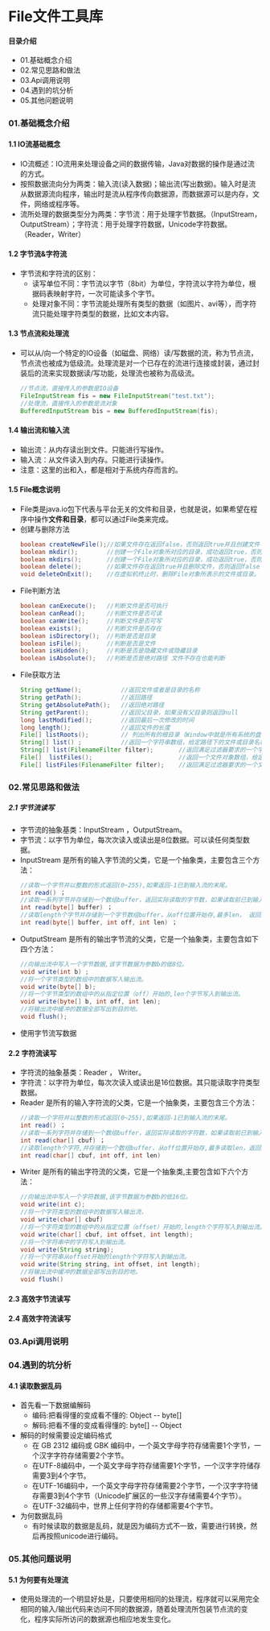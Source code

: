 # File文件工具库
#### 目录介绍
- 01.基础概念介绍
- 02.常见思路和做法
- 03.Api调用说明
- 04.遇到的坑分析
- 05.其他问题说明


### 01.基础概念介绍
#### 1.1 IO流基础概念
- IO流概述：IO流用来处理设备之间的数据传输，Java对数据的操作是通过流的方式。
- 按照数据流向分为两类：输入流(读入数据)；输出流(写出数据)。输入时是流从数据源流向程序，输出时是流从程序传向数据源，而数据源可以是内存，文件，网络或程序等。
- 流所处理的数据类型分为两类：字节流：用于处理字节数据。（InputStream，OutputStream）；字符流：用于处理字符数据，Unicode字符数据。（Reader，Writer）



#### 1.2 字节流&字符流
- 字节流和字符流的区别：  
    - 读写单位不同：字节流以字节（8bit）为单位，字符流以字符为单位，根据码表映射字符，一次可能读多个字节。  
    - 处理对象不同：字节流能处理所有类型的数据（如图片、avi等），而字符流只能处理字符类型的数据，比如文本内容。



#### 1.3 节点流和处理流
- 可以从/向一个特定的IO设备（如磁盘、网络）读/写数据的流，称为节点流，节点流也被成为低级流。处理流是对一个已存在的流进行连接或封装，通过封装后的流来实现数据读/写功能，处理流也被称为高级流。
    ``` java
    //节点流，直接传入的参数是IO设备
    FileInputStream fis = new FileInputStream("test.txt");
    //处理流，直接传入的参数是流对象
    BufferedInputStream bis = new BufferedInputStream(fis);
    ```

#### 1.4 输出流和输入流
- 输出流：从内存读出到文件。只能进行写操作。
- 输入流：从文件读入到内存。只能进行读操作。
- 注意：这里的出和入，都是相对于系统内存而言的。


#### 1.5 File概念说明
- File类是java.io包下代表与平台无关的文件和目录，也就是说，如果希望在程序中操作**文件和目录**，都可以通过File类来完成。
- 创建与删除方法
    ``` java
    boolean createNewFile();//如果文件存在返回false，否则返回true并且创建文件 
    boolean mkdir();        //创建一个File对象所对应的目录，成功返回true，否则false。且File对象必须为路径而不是文件。只会创建最后一级目录，如果上级目录不存在就抛异常。
    boolean mkdirs();       //创建一个File对象所对应的目录，成功返回true，否则false。且File对象必须为路径而不是文件。创建多级目录，创建路径中所有不存在的目录
    boolean delete();       //如果文件存在返回true并且删除文件，否则返回false
    void deleteOnExit();    //在虚拟机终止时，删除File对象所表示的文件或目录。
    ```
- File判断方法
    ``` java
    boolean canExecute();   //判断文件是否可执行
    boolean canRead();      //判断文件是否可读
    boolean canWrite();     //判断文件是否可写
    boolean exists();       //判断文件是否存在
    boolean isDirectory();  //判断是否是目录
    boolean isFile();       //判断是否是文件
    boolean isHidden();     //判断是否是隐藏文件或隐藏目录
    boolean isAbsolute();   //判断是否是绝对路径 文件不存在也能判断
    ```
- File获取方法
    ``` java
    String getName();           //返回文件或者是目录的名称
    String getPath();           //返回路径
    String getAbsolutePath();   //返回绝对路径
    String getParent();         //返回父目录，如果没有父目录则返回null
    long lastModified();        //返回最后一次修改的时间
    long length();              //返回文件的长度
    File[] listRoots();         // 列出所有的根目录（Window中就是所有系统的盘符）
    String[] list() ;           //返回一个字符串数组，给定路径下的文件或目录名称字符串
    String[] list(FilenameFilter filter);       //返回满足过滤器要求的一个字符串数组
    File[]  listFiles();                        //返回一个文件对象数组，给定路径下文件或目录
    File[] listFiles(FilenameFilter filter);    //返回满足过滤器要求的一个文件对象数组
    ```


### 02.常见思路和做法
##### 2.1 字节流读写
- 字节流的抽象基类：InputStream ，OutputStream。
- 字节流：以字节为单位，每次次读入或读出是8位数据。可以读任何类型数据。
- InputStream 是所有的输入字节流的父类，它是一个抽象类，主要包含三个方法：
    ``` java
    //读取一个字节并以整数的形式返回(0~255),如果返回-1已到输入流的末尾。 
    int read() ； 
    //读取一系列字节并存储到一个数组buffer，返回实际读取的字节数，如果读取前已到输入流的末尾返回-1。 
    int read(byte[] buffer) ； 
    //读取length个字节并存储到一个字节数组buffer，从off位置开始存,最多len， 返回实际读取的字节数，如果读取前以到输入流的末尾返回-1。 
    int read(byte[] buffer, int off, int len) ；
    ```
- OutputStream 是所有的输出字节流的父类，它是一个抽象类，主要包含如下四个方法：
    ``` java
    //向输出流中写入一个字节数据,该字节数据为参数b的低8位。 
    void write(int b) ; 
    //将一个字节类型的数组中的数据写入输出流。 
    void write(byte[] b); 
    //将一个字节类型的数组中的从指定位置（off）开始的,len个字节写入到输出流。 
    void write(byte[] b, int off, int len); 
    //将输出流中缓冲的数据全部写出到目的地。 
    void flush();
    ```
- 使用字节流写数据




#### 2.2 字符流读写
- 字符流的抽象基类：Reader ， Writer。
- 字符流：以字符为单位，每次次读入或读出是16位数据。其只能读取字符类型数据。
- Reader 是所有的输入字符流的父类，它是一个抽象类，主要包含三个方法：
    ``` java
    //读取一个字符并以整数的形式返回(0~255),如果返回-1已到输入流的末尾。 
    int read() ； 
    //读取一系列字符并存储到一个数组buffer，返回实际读取的字符数，如果读取前已到输入流的末尾返回-1。 
    int read(char[] cbuf) ； 
    //读取length个字符,并存储到一个数组buffer，从off位置开始存,最多读取len，返回实际读取的字符数，如果读取前以到输入流的末尾返回-1。 
    int read(char[] cbuf, int off, int len)
    ```
- Writer 是所有的输出字符流的父类，它是一个抽象类,主要包含如下六个方法：
    ``` java
    //向输出流中写入一个字符数据,该字节数据为参数b的低16位。 
    void write(int c); 
    //将一个字符类型的数组中的数据写入输出流， 
    void write(char[] cbuf) 
    //将一个字符类型的数组中的从指定位置（offset）开始的,length个字符写入到输出流。 
    void write(char[] cbuf, int offset, int length); 
    //将一个字符串中的字符写入到输出流。 
    void write(String string); 
    //将一个字符串从offset开始的length个字符写入到输出流。 
    void write(String string, int offset, int length); 
    //将输出流中缓冲的数据全部写出到目的地。 
    void flush()
    ```


#### 2.3 高效字节流读写


#### 2.4 高效字符流读写



### 03.Api调用说明



### 04.遇到的坑分析
#### 4.1 读取数据乱码
- 首先看一下数据编解码
    - 编码:把看得懂的变成看不懂的:	Object -- byte[]
    - 解码:把看不懂的变成看得懂的:	byte[] -- Object
- 解码的时候需要设定编码格式
    - 在 GB 2312 编码或 GBK 编码中，一个英文字母字符存储需要1个字节，一个汉字字符存储需要2个字节。
    - 在UTF-8编码中，一个英文字母字符存储需要1个字节，一个汉字字符储存需要3到4个字节。
    - 在UTF-16编码中，一个英文字母字符存储需要2个字节，一个汉字字符储存需要3到4个字节（Unicode扩展区的一些汉字存储需要4个字节）。
    - 在UTF-32编码中，世界上任何字符的存储都需要4个字节。
- 为何数据乱码
    - 有时候读取的数据是乱码，就是因为编码方式不一致，需要进行转换，然后再按照unicode进行编码。




### 05.其他问题说明
#### 5.1 为何要有处理流
- 使用处理流的一个明显好处是，只要使用相同的处理流，程序就可以采用完全相同的输入/输出代码来访问不同的数据源，随着处理流所包装节点流的变化，程序实际所访问的数据源也相应地发生变化。









